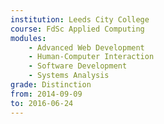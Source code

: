 ```yaml
---
institution: Leeds City College
course: FdSc Applied Computing
modules:
    - Advanced Web Development
    - Human-Computer Interaction
    - Software Development
    - Systems Analysis
grade: Distinction
from: 2014-09-09
to: 2016-06-24
---
```

